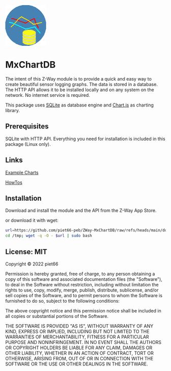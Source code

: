 
[![](MxChartDB/htdocs/icon.png)](https://github.com/piet66-peb?tab=repositories)

# MxChartDB

The intent of this Z-Way module is to provide a quick and easy way to create
beautiful sensor logging graphs.  The data is stored in a database. The HTTP 
API allows it to be installed locally and on any system on the network. 
No internet service is required.

This package uses [SQLite](https://www.sqlite.org) as database engine and 
[Chart.js](https://www.chartjs.org/) as charting library.

## Prerequisites

SQLite with HTTP API. 
Everything you need for installation is included in this package (Linux only).

## Links

[Example Charts](https://rawcdn.githack.com/piet66-peb/ZWay-MxChartDB/main/html/examples_img.html)

[HowTos](https://rawcdn.githack.com/piet66-peb/ZWay-MxChartDB/main/html/howtos.html)

## Installation

Download and install the module and the API from the Z-Way App Store.

or download it with wget:
```sh
url=https://github.com/piet66-peb/ZWay-MxChartDB/raw/refs/heads/main/download_MxChartDB.bash
cd /tmp; wget -q -O - $url | sudo bash

```
## License: MIT

Copyright © 2022 piet66

Permission is hereby granted, free of charge, to any person obtaining a copy 
of this software and associated documentation files (the "Software"), to deal 
in the Software without restriction, including without limitation the rights 
to use, copy, modify, merge, publish, distribute, sublicense, and/or sell 
copies of the Software, and to permit persons to whom the Software is furnished 
to do so, subject to the following conditions:

The above copyright notice and this permission notice shall be included in all 
copies or substantial portions of the Software.

THE SOFTWARE IS PROVIDED "AS IS", WITHOUT WARRANTY OF ANY KIND, EXPRESS OR 
IMPLIED, INCLUDING BUT NOT LIMITED TO THE WARRANTIES OF MERCHANTABILITY, 
FITNESS FOR A PARTICULAR PURPOSE AND NONINFRINGEMENT. IN NO EVENT SHALL 
THE AUTHORS OR COPYRIGHT HOLDERS BE LIABLE FOR ANY CLAIM, DAMAGES OR OTHER 
LIABILITY, WHETHER IN AN ACTION OF CONTRACT, TORT OR OTHERWISE, ARISING FROM, 
OUT OF OR IN CONNECTION WITH THE SOFTWARE OR THE USE OR OTHER DEALINGS IN THE 
SOFTWARE.


